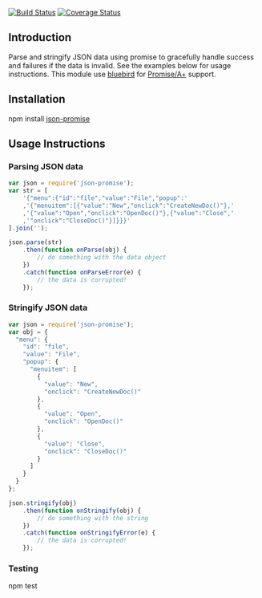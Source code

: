 [![Build Status](https://travis-ci.org/kirk7880/json-promise.svg?branch=master)](https://travis-ci.org/kirk7880/json-promise) [![Coverage Status](https://coveralls.io/repos/kirk7880/json-promise/badge.png?branch=master)](https://coveralls.io/r/kirk7880/json-promise?branch=master)

## Introduction

Parse and stringify JSON data using promise to gracefully 
handle success and failures if the data is invalid. See the
examples below for usage instructions. This module use [bluebird](https://github.com/petkaantonov/bluebird)
for [Promise/A+](http://promisesaplus.com) support.

## Installation
npm install [json-promise](https://www.npmjs.org/package/json-promise)

## Usage Instructions

### Parsing JSON data
```javascript
var json = require('json-promise');
var str = [
	'{"menu":{"id":"file","value":"File","popup":' 
	,'{"menuitem":[{"value":"New","onclick":"CreateNewDoc()"},' 
	,'{"value":"Open","onclick":"OpenDoc()"},{"value":"Close",' 
	,'"onclick":"CloseDoc()"}]}}}'
].join('');

json.parse(str)
	.then(function onParse(obj) {
		// do something with the data object
	})
	.catch(function onParseError(e) {
		// the data is corrupted!
	});
```

### Stringify JSON data
```javascript
var json = require('json-promise');
var obj = {
  "menu": {
    "id": "file",
    "value": "File",
    "popup": {
      "menuitem": [
        {
          "value": "New",
          "onclick": "CreateNewDoc()"
        },
        {
          "value": "Open",
          "onclick": "OpenDoc()"
        },
        {
          "value": "Close",
          "onclick": "CloseDoc()"
        }
      ]
    }
  }
};

json.stringify(obj)
	.then(function onStringify(obj) {
		// do something with the string
	})
	.catch(function onStringifyError(e) {
		// the data is corrupted!
	});
```

### Testing
npm test
